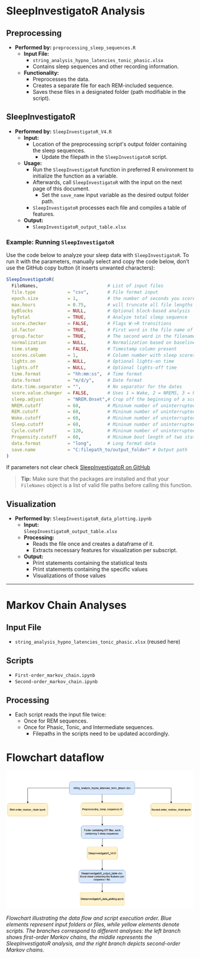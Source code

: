 # SleepInvestigatoR Analysis

## Preprocessing
- **Performed by:** `preprocessing_sleep_sequences.R`
  - **Input File:**  
    - `string_analysis_hypno_latencies_tonic_phasic.xlsx`
    - Contains sleep sequences and other recording information.
  - **Functionality:**
    - Preprocesses the data.
    - Creates a separate file for each REM-included sequence.
    - Saves these files in a designated folder (path modifiable in the script).

## SleepInvestigatoR
- **Performed by:** `SleepInvestigatoR_V4.R`
  - **Input:**
    - Location of the preprocessing script's output folder containing the sleep sequences.
      - Update the filepath in the `SleepInvestigatoR` script.
  - **Usage:**
    - Run the `SleepInvestigatoR` function in preferred R environment to initialize the function as a variable.
    - Afterwards, call `SleepInvestigatoR` with the input on the next page of this document.
      - Set the `save_name` input variable as the desired output folder path.
    - `SleepInvestigatoR` processes each file and compiles a table of features.
  - **Output:**
    - `SleepInvestigatoR_output_table.xlsx`


### Example: Running `SleepInvestigatoR`

Use the code below to analyze your sleep data with `SleepInvestigatoR`. To run it with the parameters, manually select and copy the code below, don’t use the GitHub copy button (it inserts unwanted characters):

```r
SleepInvestigatoR(
  FileNames,                          # List of input files
  file.type            = "csv",       # File format input
  epoch.size           = 1,           # the number of seconds you scored in
  max.hours            = 0.75,        # will truncate all file lengths so they equal this number of hours (also adds values of lower than this number)
  byBlocks             = NULL,        # Optional block-based analysis
  byTotal              = TRUE,        # Analyze total sleep sequence
  score.checker        = FALSE,       # Flags W->R transitions
  id.factor            = TRUE,        # First word in the file name of each file name is the animal id
  group.factor         = TRUE,        # The second word in the filename indicates the grouping factor, such as treatment or condition
  normalization        = NULL,        # Normalization based on baseline values
  time.stamp           = FALSE,       # Timestamp column present
  scores.column        = 1,           # Column number with sleep scores (can only be 1st or 2nd column)
  lights.on            = NULL,        # Optional lights-on time
  lights.off           = NULL,        # Optional lights-off time
  time.format          = "hh:mm:ss",  # Time format
  date.format          = "m/d/y",     # Date format
  date.time.separator  = "",          # No separator for the dates
  score.value.changer  = FALSE,       # Uses 1 = Wake, 2 = NREMS, 3 = REMS. Set to FALSE if already the case; otherwise, specify as c(Wake, NREM, REM)
  sleep.adjust         = "NREM.Onset",# Crop off the beginning of a scored sleep file to the first minimum length NREM bout
  NREM.cutoff          = 60,          # Mininum number of uninterrupted epochs to be consider a formal bout of NREM
  REM.cutoff           = 60,          # Mininum number of uninterrupted epochs to be consider a formal bout of REM
  Wake.cutoff          = 60,          # Mininum number of uninterrupted epochs to be consider a formal bout of Wake
  Sleep.cutoff         = 60,          # Mininum number of uninterrupted epochs to be consider a formal bout of sleep (NREM+REM)
  Cycle.cutoff         = 120,         # Mininum number of uninterrupted epochs to be consider a formal sleep cycle
  Propensity.cutoff    = 60,          # Minimum bout length of two states in propensity measurements.
  data.format          = "long",      # Long format data
  save.name            = "C:filepath_to/output_folder" # Output path
)
```

If parameters not clear check [SleepInvestigatoR on GitHub](https://github.com/mgamble1023/SleepInvestigatoR)
>  **Tip:** Make sure that the packages are installed and that your `FileNames` object is a list of valid file paths before calling this function.


## Visualization
- **Performed by:** `SleepInvestigatoR_data_plotting.ipynb`
  - **Input:**  
    `SleepInvestigatoR_output_table.xlsx`
  - **Processing:**
    - Reads the file once and creates a dataframe of it.
    - Extracts necessary features for visualization per subscript.
  - **Output:**
    - Print statements containing the statistical tests
    - Print statements containing the specific values
    - Visualizations of those values

---

# Markov Chain Analyses

## Input File
- `string_analysis_hypno_latencies_tonic_phasic.xlsx` (reused here)

## Scripts
- `First-order_markov_chain.ipynb`
- `Second-order_markov_chain.ipynb`

## Processing
- Each script reads the input file twice:
  - Once for REM sequences.
  - Once for Phasic, Tonic, and Intermediate sequences.
    - Filepaths in the scripts need to be updated accordingly.

# Flowchart dataflow
![SleepInvestigatoR Pipeline](code_guide_flowchart.png)

*Flowchart illustrating the data flow and script execution order. Blue elements represent input folders or files, while yellow elements denote scripts. The branches correspond to different analyses: the left branch shows first-order Markov chains, the middle represents the SleepInvestigatoR analysis, and the right branch depicts second-order Markov chains.*
